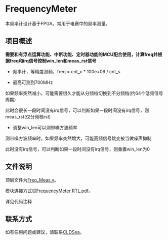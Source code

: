 # FrequencyMeter
本频率计设计基于FPGA。常用于电赛中的频率测量。

## 项目概述

**需要和有浮点运算功能、中断功能、定时器功能的MCU配合使用，计算freq并根据freq和irq信号控制win_len和meas_rst信号**

- 频率计，等精度测频，freq = cnt_x * 100e+06 / cnt_s

- 最高可测到700MHz

如果频率突然减小，可能需要很久才能从分频档切换到不分频档(约64个低频信号周期)

此时会很长一段时间没有irq信号，可以判断如果一段时间没有irq信号，则meas_rst(仅分频档rst)

- 调整win_len可以测带噪方波频率

测带噪方波频率时，如果频率突然增大，可能高频信号跳变被当做噪声抑制

此时没有irq信号，可以判断如果一段时间没有irq信号，则重置win_len为0

## 文件说明

顶层文件为[Freq_Meas.v](Freq_Meas.v)。

模块连接方式见[FrequencyMeter RTL.pdf]()。

详见代码注释

## 联系方式

如有任何问题或建议，请联系[CLDSea](2530626334@qq.com)。
